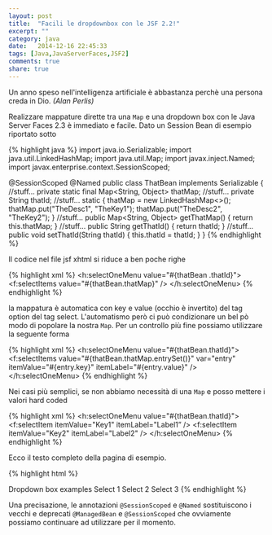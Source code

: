 ```yaml
---
layout: post
title:  "Facili le dropdownbox con le JSF 2.2!"
excerpt: ""
category: java
date:   2014-12-16 22:45:33
tags: [Java,JavaServerFaces,JSF2]
comments: true
share: true
---
```


Un anno speso nell'intelligenza artificiale è abbastanza perchè una persona creda in Dio.
*(Alan Perlis)*

Realizzare mappature dirette tra una `Map` e una dropdown box con le Java Server Faces 2.3 è immediato e facile. 
Dato un Session Bean di esempio riportato sotto

{% highlight java %}
import java.io.Serializable;
import java.util.LinkedHashMap;
import java.util.Map;
import javax.inject.Named;
import javax.enterprise.context.SessionScoped;

@SessionScoped
@Named
public class ThatBean implements Serializable {
    //stuff...
    private static final Map<String, Object> thatMap;
    //stuff...
    private String thatId;
    //stuff...
    static {
        thatMap = new LinkedHashMap<>();
        thatMap.put("TheDesc1", "TheKey1");
        thatMap.put("TheDesc2", "TheKey2");
    }
    //stuff...
    public Map<String, Object> getThatMap() {
        return this.thatMap;
    }
    //stuff...
    public String getThatId() {
        return thatId;
    }
    //stuff...
    public void setThatId(String thatId) {
        this.thatId = thatId;
    }
}
{% endhighlight %}

Il codice nel file jsf xhtml si riduce a ben poche righe

{% highlight xml %}
<h:selectOneMenu  value="#{thatBean .thatId}">
    <f:selectItems value="#{thatBean.thatMap}" />
</h:selectOneMenu>
{% endhighlight %}

la mappatura è automatica con key e value (occhio è invertito) del tag option del tag select. 
L'automatismo però ci può condizionare un bel pò modo di popolare la nostra `Map`.
Per un controllo più fine possiamo utilizzare la seguente forma

{% highlight xml %}
<h:selectOneMenu  value="#{thatBean.thatId}">
   <f:selectItems 
      value="#{thatBean.thatMap.entrySet()}" 
      var="entry"
      itemValue="#{entry.key}" 
      itemLabel="#{entry.value}" />
</h:selectOneMenu>
{% endhighlight %}

Nei casi più semplici, se non abbiamo necessità di una `Map` e posso mettere i valori hard coded

{% highlight xml %}
<h:selectOneMenu  value="#{thatBean.thatId}">
   <f:selectItem itemValue="Key1" itemLabel="Label1” />
   <f:selectItem itemValue="Key2" itemLabel="Label2" />
</h:selectOneMenu>
{% endhighlight %}

Ecco il testo completo della pagina di esempio.

{% highlight html %}
<?xml version='1.0' encoding='UTF-8' ?>
<!DOCTYPE html PUBLIC "-//W3C//DTD XHTML 1.0 Transitional//EN" "http://www.w3.org/TR/xhtml1/DTD/xhtml1-transitional.dtd">
<html xmlns="http://www.w3.org/1999/xhtml"
xmlns:h="http://xmlns.jcp.org/jsf/html"
xmlns:f="http://xmlns.jcp.org/jsf/core">
   <h:head>
      <title>Dropdown box examples</title>
   </h:head>
   <h:body>
	   Dropdown box examples
	   <h:form>
		   Select 1
		   <h:selectOneMenu value="#{thatBean .thatId}">
		   	<f:selectItems value="#{thatBean.thatMap}" />
		   </h:selectOneMenu>
		   Select 2
		   <h:selectOneMenu value="#{thatBean.thatId}">
		   	<f:selectItems
		   	value="#{thatBean.thatMap.entrySet()}"
		   	var="entry"
		   	itemValue="#{entry.key}"
		   	itemLabel="#{entry.value}" />
		   </h:selectOneMenu>
		   Select 3
		   <h:selectOneMenu value="#{thatBean.thatId}">
		   	<f:selectItem itemValue="Key1" itemLabel="Label1" />
		   	<f:selectItem itemValue="Key2" itemLabel="Label2" />
		   </h:selectOneMenu>
	   </h:form>
   </h:body>
</html>
{% endhighlight %}

Una precisazione, le annotazioni `@SessionScoped` e `@Named` sostituiscono i vecchi e deprecati `@ManagedBean` e `@SessionScoped`
che ovviamente possiamo continuare ad utilizzare per il momento.
